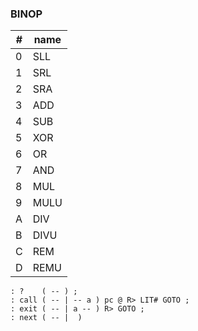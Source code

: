 
### BINOP

| # | name |
|---|------|
| 0 | SLL
| 1 | SRL
| 2 | SRA
| 3 | ADD
| 4 | SUB
| 5 | XOR
| 6 | OR
| 7 | AND
| 8 | MUL
| 9 | MULU
| A | DIV
| B | DIVU
| C | REM
| D | REMU


```forth
: ?    ( -- ) ;
: call ( -- | -- a ) pc @ R> LIT# GOTO ;
: exit ( -- | a -- ) R> GOTO ;
: next ( -- |  )
```
